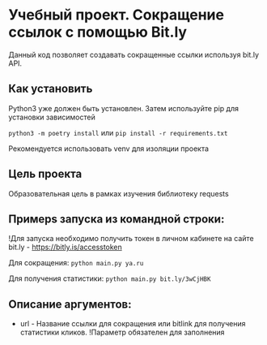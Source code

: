 # Учебный проект. Сокращение ссылок с помощью Bit.ly
Данный код позволяет создавать сокращенные ссылки используя bit.ly API.

## Как установить
Python3 уже должен быть установлен.
Затем используйте pip для установки зависимостей

`python3 -m poetry install`
или
`pip install -r requirements.txt`


Рекомендуется использовать venv для изоляции проекта

## Цель проекта
 Образовательная цель в рамках изучения библиотеку requests

## Примерs запуcка из командной строки: 
!Для запуcка необходимо получить токен в личном кабинете на сайте bit.ly - https://bitly.is/accesstoken

Для сокращения:
`python main.py ya.ru`

Для получения статистики: 
`python main.py bit.ly/3wCjHBK`

## Описание аргументов:
 - url - Название ссылки для сокращения или bitlink для получения статистики кликов.
!Параметр обязателен для заполнения

